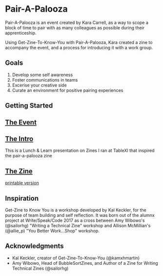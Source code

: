 # Pair-A-Palooza

Pair-A-Palooza is an event created by Kara Carrell, as a way to scope a block of time to pair with as many colleagues as possible during their apprenticeship. 

Using Get-Zine-To-Know-You with Pair-A-Palooza, Kara created a zine to accompany the event, and a process for introducing it with a work group.

## Goals

1) Develop some self awareness
2) Foster communications in teams
3) Excerise your creative side
4) Curate an environment for positive pairing experiences

## Getting Started

## [The Event](https://github.com/KaraAJC/getzinetoknowyou/blob/latest/Pair-a-palooza-event-instructions.md)

## [The Intro](https://docs.google.com/presentation/d/1lUuDxEE2dXOGZYTU_2d1k0Baoo06iGyPEFIAuwuvZOo/edit?usp=sharing)

This is a Lunch & Learn presentation on Zines I ran at TableXI that inspired the pair-a-palooza zine

## [The Zine](https://github.com/KaraAJC/getzinetoknowyou/blob/latest/Pair-a-palooza-zine-instructions.md)
  [printable version](https://github.com/KaraAJC/getzinetoknowyou/blob/latest/Pair-A-Palooza%20zine%20printable%20template.pdf)

## Inspiration

Get-Zine to Know You is a workshop developed by Kal Keckler, for the purpose of team building and self reflection. It was born out of the alumnx project at Write/Speak/Code 2017 as a cross between Amy Wibowo's (@sailorhg) "Writing a Technical Zine" workshop and Allison McMillian's (@allie_p) "You Better Work...Shop" workshop. 

## Acknowledgments

* Kal Keckler, creator of Get-Zine-To-Know-You (@kamxhmartin)
* Amy Wibowo, Head of BubbleSortZines, and Author of a Zine for Writing Technical Zines (@sailorhg)
